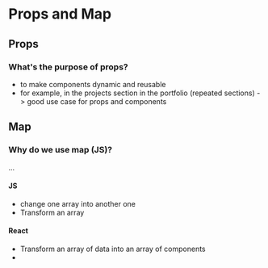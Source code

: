 # Props and Map

## Props

### What's the purpose of props?

-   to make components dynamic and reusable
-   for example, in the projects section in the portfolio (repeated sections) -> good use case for props and components

## Map

### Why do we use map (JS)?

...

#### JS

-   change one array into another one
-   Transform an array

#### React

-   Transform an array of data into an array of components
-
